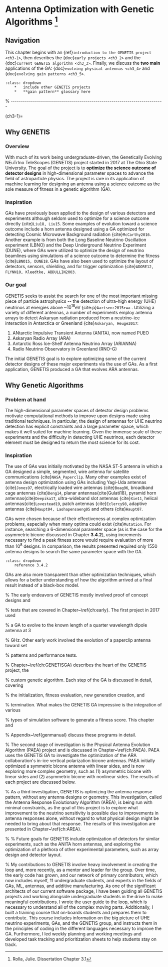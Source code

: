 # Antenna Optimization with Genetic Algorithms [^f1]

## Navigation

This chapter begins with an {ref}`introduction to the
GENETIS project <ch3-1>`, then describes the {doc}`early projects <ch3_2>` and
the {doc}`current GENETIS algorithm <ch3_3>`.
Finally, we discuss the **two main** applications of the GA:
{doc}`evolving physical antennas <ch3_4>` and
{doc}`evolving gain patterns <ch3_5>`.

```{admonition} TODO
:class: dropdown
    *   include other GENETIS projects
    *   **gain pattern** glossary here
```

% ----------------------------------------------------------------------------

(ch3-1)=

## Why GENETIS

### Overview

With much of its work being undergraduate-driven, the Genetically Evolving
NEuTrIno TeleScopes (GENETIS) project started in 2017 at The Ohio State
University.
The goal of the project is to **optimize the science outcome of detector
designs** in high-dimensional parameter spaces to advance the field of
astroparticle physics.
The project is rare in its application of machine learning for designing an
antenna using a science outcome as the sole measure of fitness in a genetic
algorithm (GA).

### Inspiration

GAs have previously been applied to the design of various detectors and
experiments although seldom used to optimize for a science outcome directly
{cite}`Liu18, Liu15`.
Some examples of evolution toward a science outcome include a horn antenna
designed using a GA optimized for detecting Cosmic Microwave Background
radiation {cite}`McCarthy2016`.
Another example is from both the Long Baseline Neutrino Oscillation
experiment (LBNO) and the Deep Underground Neutrino Experiment (DUNE), where GAs
were utilized to optimize the design of neutrino beamlines using simulations of
a science outcome to determine the fitness {cite}`LBNO15, DUNE18`.
GAs have also been used to optimize the layout of detectors, sensors,
shielding, and for trigger optimization
{cite}`ADORE12, FLYNN10, Kleedtke, ABDULLIN2003`.

### Our goal

GENETIS seeks to assist the search for one of the most important missing piece
of particle astrophysics -- the detection of ultra-high energy (UHE) neutrinos
at energies above ~$10^{18}$eV {cite:p}`Aartsen:2015rwa` .
Utilizing a variety of different antennas, a number of experiments employ
antenna arrays to detect Askaryan radiation produced from a neutrino-ice
interaction in Antarctica or Greenland {cite}`Askaryan, Heuge2017`:

1. ANtarctic Impulsive Transient Antenna (ANITA), now named PUEO
2. Askaryan Radio Array (ARA)
3. Antarctic Ross Ice-Shelf Antenna Neutrino Array (ARIANNA)
4. Radio Neutrino Observatory in Greenland (RNO-G)

The initial GENETIS goal is to explore optimizing some of the
current detector designs of these major experiments via the use of GAs.
As a first application, GENETIS produced a GA that evolves ARA antennas.

## Why Genetic Algorithms

### Problem at hand

The high-dimensional parameter spaces of detector design problems motivate
computational methods to improve upon designs made using traditional techniques.
In particular, the design of antennas for UHE neutrino detection has explicit
constraints and a large parameter space, which makes it well suited for machine
learning. Given the immense scale of these experiments and the difficulty in
detecting UHE neutrinos, each detector element must be designed to return the
most science for its cost.

### Inspiration

The use of GAs was initially motivated by the NASA ST-5 antenna in which a GA
designed a simple, segmented, wire antenna for satellite communications {cite}`NASA_Paperclip`.
Many other examples exist of antenna design optimization using GAs including
Yagi-Uda antennas {cite}`Jones97`, electrically loaded wire
antennas {cite}`Boag96`, broadband cage antennas {cite}`Deng14`, planar
antennas{cite{Gulati18}, pyramid horn antennas{cite}`Deepika17`,
ultra-wideband slot antennas {cite}`Xie11`, helical antennas{cite}`Lovestead19`,
patch antennas {cite}`Eclercy98`, adaptive antennas {cite}`Haupt04,
Laohapensaeng05` and others {cite}`Haupt07`.

GAs were chosen because of their effectiveness at complex optimization problems,
especially when many optima could exist {cite}`Mutation`.
For instance, searching a 6-dimensional parameter space (as is the case for the
asymmetric bicone discussed in Chapter **3.4.2**), using increments necessary to
find a peak fitness score would require evaluation of more than $10^{8}$
designs.
In comparison, the results presented required only 1550 antenna designs to
search the same parameter space with the GA.

```{admonition} TODO
:class: dropdown
    reference 3.4.2
```

GAs are also more transparent than other optimization techniques, which allows
for a better understanding of how the algorithm arrived at a final result
instead of a black-box model.

% The early endeavors of GENETIS mostly involved proof of concept designs and

% tests that are covered in Chapter~\ref{ch:early}. The first project in 2017 used

% a GA to evolve to the known length of a quarter wavelength dipole antenna at 3

% GHz. Other early work involved the evolution of a paperclip antenna toward set

% patterns and performance tests.

% Chapter~\ref{ch:GENETISGA} describes the heart of the GENETIS project, the

% custom genetic algorithm. Each step of the GA is discussed in detail, covering

% the initialization, fitness evaluation, new generation creation, and

% termination. What makes the GENETIS GA impressive is the integration of various

% types of simulation software to generate a fitness score. This chapter and

% Appendix~\ref{genmanual} discuss these programs in detail.

% The second stage of investigation is the Physical Antenna Evolution Algorithm (PAEA) project and is discussed in Chapter~\ref{ch:PAEA}. PAEA uses the GENETIS GA to investigate the optimization of the ARA collaboration's in-ice vertical polarization bicone antennas. PAEA initially optimized  a symmetric bicone antenna with linear sides, and is now exploring more complex geometry, such as (1) asymmetric bicone with linear sides and (2) asymmetric bicone with nonlinear sides. The results of each project are discussed below.

% As a third investigation, GENETIS is optimizing the antenna response pattern, without any antenna designs or geometry. This investigation, called the Antenna Response Evolutionary Algorithm (AREA), is being run with minimal constraints, as the goal of this project is to explore what improvement to the neutrino sensitivity is possible due to improvements in antenna responses alone, without regard to what physical design might be needed to bring about that response. The results of this investigation are presented in Chapter~\ref{ch:AREA}.

% % Future goals for GENETIS include optimization of detectors for similar experiments, such as the ANITA horn antennas, and exploring the optimization of a plethora of other experimental parameters, such as array design and detector layout.

% My contributions to GENETIS involve heavy involvement in creating the loop and, more recently, as a mentor and leader for the group. Over time, the early code has grown, and our network of primary contributors, which now includes myself, 11 undergraduate students, and experts in the fields of GAs, ML, antennas, and additive manufacturing. As one of the significant architects of our current software package, I have been guiding all GENETIS projects and working alongside undergraduate students in the drive to make meaningful contributions. I wrote the user guide to the loop, which is necessary to understand all of the complex moving parts. Additionally, I built a training course that on-boards students and prepares them to contribute. This course includes information on the big picture of UHE neutrino experiments, GAs, and the GENETIS group, and instructs them in the principles of coding in the different languages necessary to improve the GA. Furthermore, I led weekly planning and working meetings and developed task tracking and prioritization sheets to help students stay on track.


[^f1]: Rolla, Julie. Dissertation Chapter 3.1


